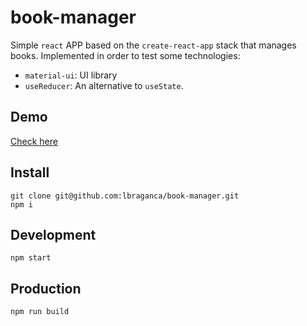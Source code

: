 # book-manager

Simple `react` APP based on the `create-react-app` stack that manages books. Implemented in order to test some technologies:

- `material-ui`: UI library
- `useReducer`: An alternative to `useState`.

## Demo

[Check here]()

## Install

```
git clone git@github.com:lbraganca/book-manager.git
npm i
```

## Development

```
npm start
```

## Production

```
npm run build
```
